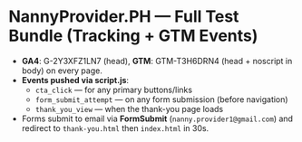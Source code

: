# NannyProvider.PH — Full Test Bundle (Tracking + GTM Events)

- **GA4**: G-2Y3XFZ1LN7 (head), **GTM**: GTM-T3H6DRN4 (head + noscript in body) on every page.
- **Events pushed via script.js**:
  - `cta_click` — for any primary buttons/links
  - `form_submit_attempt` — on any form submission (before navigation)
  - `thank_you_view` — when the thank-you page loads
- Forms submit to email via **FormSubmit** (`nanny.provider1@gmail.com`) and redirect to `thank-you.html` then `index.html` in 30s.
